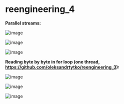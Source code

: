 # reengineering_4

**Parallel streams:**

![image](https://github.com/oleksandrtytko/reengineering_4/assets/124786943/9a277a82-a875-48b0-8ca9-1f24a72de1f3)


![image](https://github.com/oleksandrtytko/reengineering_4/assets/124786943/6d63911e-a771-46f6-9efe-d70e959a9bed)

![image](https://github.com/oleksandrtytko/reengineering_4/assets/124786943/73093208-1b8b-4c88-ae38-b18efc5511c2)

**Reading byte by byte in for loop (one thread, https://github.com/oleksandrtytko/reengineering_3):**

![image](https://github.com/oleksandrtytko/reengineering_4/assets/124786943/ae7970c1-8d99-4a3e-813e-3423d91d2848)


![image](https://github.com/oleksandrtytko/reengineering_4/assets/124786943/7ea2e92f-f307-4eb5-8ce7-19c46944e343)

![image](https://github.com/oleksandrtytko/reengineering_4/assets/124786943/14532b96-c8fa-4d62-ae09-7f5212a10356)

